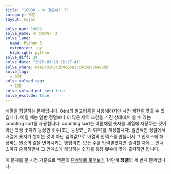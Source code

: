 ```yaml
---
title: "10989 - 수 정렬하기 3"
category: 백준
layout: nojam

solve_num: 10989
solve_name: 수 정렬하기 3
solve_lang:
  name: Python 3
  extension: .py
  highlight: python
solve_diff: 24
solve_date: "2020-03-29 21:27:41"
solve_share: 64a0b3163c1b4c05a35c9c5ac86e96dc
solve_tag:
  - 정렬
solve_solved_tag:
  - 정렬
solve_solved_not_set: true
solve_exclude: true
---
```


배열을 정렬하는 문제입니다. O(n)의 알고리즘을 사용해야지만 시간 제한을 맞출 수 있습니다. 이럴 때는 일반 정렬보다 더 많은 제약 조건을 가진 상태에서 쓸 수 있는 counting sort를 사용합니다. counting sort는 이름처럼 숫자를 배열에 저장하는 것이 아닌 특정 숫자가 등장한 횟수(또는 등장했는지 여부)를 저장합니다. 일반적인 정렬에서 배열에 숫자가 쌓이는 것이 아닌 입력값으로 배열의 인덱스를 만들어서 그 인덱스에 해당하는 원소의 값을 변화시키는 방법이죠. 모든 수를 입력받았다면 출력할 때에는 인덱스마다 순회하면서 그 인덱스에 해당하는 숫자를 등장 횟수에 맞게 출력하면 됩니다.

이 문제를 푼 시점 기준으로 백준의 [단계별로 풀어보기](http://noj.am/p/s) 14단계 **정렬**의 세 번째 문제입니다.
